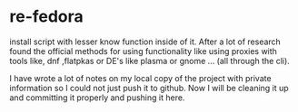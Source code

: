 # re-fedora
install script with lesser know function inside of it. After a lot of research found the official methods for using functionality like using proxies with tools like, dnf ,flatpkas or DE's like plasma or gnome ... (all through the cli).

I have wrote a lot of notes on my local copy of the project with private information so I could not just push it to github. Now I will be cleaning it up and committing it properly and pushing it here.
